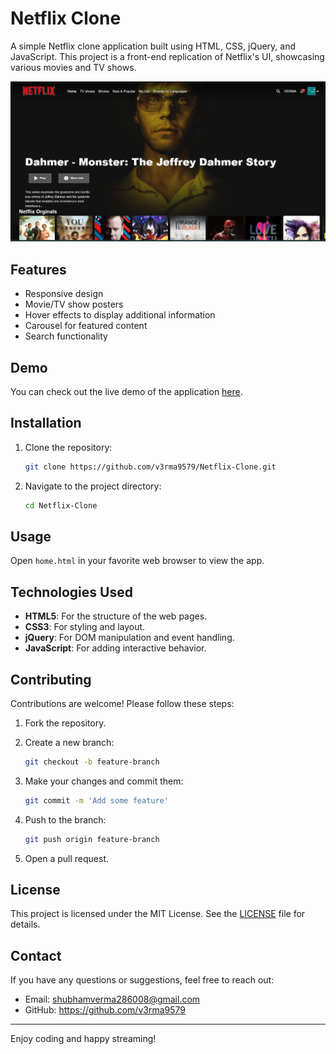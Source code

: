 # Netflix Clone

A simple Netflix clone application built using HTML, CSS, jQuery, and JavaScript. This project is a front-end replication of Netflix's UI, showcasing various movies and TV shows.

![Netflix Clone Screenshot](assests/netflix_clone-screenshot.png)


## Features

- Responsive design
- Movie/TV show posters
- Hover effects to display additional information
- Carousel for featured content
- Search functionality

## Demo

You can check out the live demo of the application [here](netflixclonev3rma.netlify.app).

## Installation

1. Clone the repository:

    ```bash
    git clone https://github.com/v3rma9579/Netflix-Clone.git
    ```

2. Navigate to the project directory:

    ```bash
    cd Netflix-Clone
    ```

## Usage

Open `home.html` in your favorite web browser to view the app.

## Technologies Used

- **HTML5**: For the structure of the web pages.
- **CSS3**: For styling and layout.
- **jQuery**: For DOM manipulation and event handling.
- **JavaScript**: For adding interactive behavior.

## Contributing

Contributions are welcome! Please follow these steps:

1. Fork the repository.
2. Create a new branch:

    ```bash
    git checkout -b feature-branch
    ```

3. Make your changes and commit them:

    ```bash
    git commit -m 'Add some feature'
    ```

4. Push to the branch:

    ```bash
    git push origin feature-branch
    ```

5. Open a pull request.

## License

This project is licensed under the MIT License. See the [LICENSE](LICENSE) file for details.

## Contact

If you have any questions or suggestions, feel free to reach out:

- Email: shubhamverma286008@gmail.com
- GitHub: https://github.com/v3rma9579

---

Enjoy coding and happy streaming!


